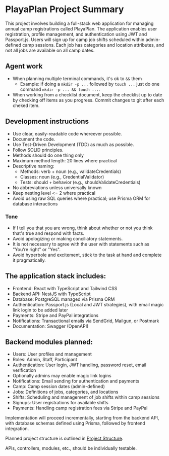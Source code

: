 # PlayaPlan Project Summary

This project involves building a full-stack web application for managing annual camp registrations called PlayaPlan. The application enables user registration, profile management, and authentication using JWT and Passport.js. Users will sign up for camp job shifts scheduled within admin-defined camp sessions. Each job has categories and location attributes, and not all jobs are available on all camp dates.

## Agent work

- When planning multiple terminal commands, it's ok to `&&` them
  - Example: if doing a `mkdir -p ...` followed by `touch ...` just do one command `mkdir -p ... && touch ...`.
- When working from a checklist document, keep the checklist up to date by checking off items as you progress. Commit changes to git after each cheked item.

## Development instructions

- Use clear, easily-readable code whereever possible.
- Document the code.
- Use Test-Driven Development (TDD) as much as possible.
- Follow SOLID principles.
- Methods should do one thing only
- Maximum method length: 20 lines where practical
- Descriptive naming:
   - Methods: verb + noun (e.g., validateCredentials)
   - Classes: noun (e.g., CredentialValidator)
   - Tests: should + behavior (e.g., shouldValidateCredentials)
- No abbreviations unless universally known
- Keep nesting level <= 2 where practical
- Avoid using raw SQL queries where practical; use Prisma ORM for database interactions

### Tone
- If I tell you that you are wrong, think about whether or not you think that's true and respond with facts.
- Avoid apologizing or making conciliatory statements.
- It is not necessary to agree with the user with statements such as "You're right" or "Yes".
- Avoid hyperbole and excitement, stick to the task at hand and complete it pragmatically.

## The application stack includes:

- Frontend: React with TypeScript and Tailwind CSS
- Backend API: NestJS with TypeScript
- Database: PostgreSQL managed via Prisma ORM
- Authentication: Passport.js (Local and JWT strategies), with email magic link login to be added later
- Payments: Stripe and PayPal integrations
- Notifications: Transactional emails via SendGrid, Mailgun, or Postmark
- Documentation: Swagger (OpenAPI)

## Backend modules planned:

- Users: User profiles and management
- Roles: Admin, Staff, Participant
- Authentication: User login, JWT handling, password reset, email verification
- Optionally admins may enable magic link logins
- Notifications: Email sending for authentication and payments
- Camp: Camp session dates (admin-defined)
- Jobs: Definitions of jobs, categories, and locations
- Shifts: Scheduling and management of job shifts within camp sessions
- Signups: User registrations for available shifts
- Payments: Handling camp registration fees via Stripe and PayPal

Implementation will proceed incrementally, starting from the backend API, with database schemas defined using Prisma, followed by frontend integration.

Planned project structure is outlined in [Project Structure](./prompts/project-structure.prompt.md).

APIs, controllers, modules, etc., should be individually testable.
